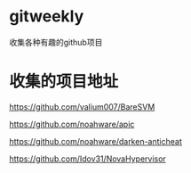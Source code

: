 # gitweekly
收集各种有趣的github项目

# 收集的项目地址

https://github.com/valium007/BareSVM

https://github.com/noahware/apic

https://github.com/noahware/darken-anticheat

https://github.com/Idov31/NovaHypervisor
